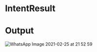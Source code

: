 # IntentResult
# Output
![WhatsApp Image 2021-02-25 at 21 52 59](https://user-images.githubusercontent.com/63888291/109174106-1b8edc80-77b7-11eb-9f42-f2b15c7c3184.jpeg)

